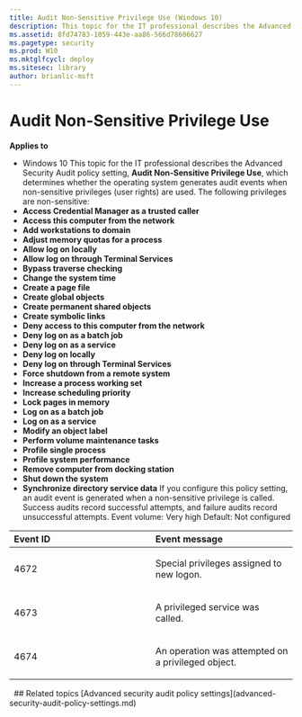 ```yaml
---
title: Audit Non-Sensitive Privilege Use (Windows 10)
description: This topic for the IT professional describes the Advanced Security Audit policy setting, Audit Non-Sensitive Privilege Use, which determines whether the operating system generates audit events when non-sensitive privileges (user rights) are used.
ms.assetid: 8fd74783-1059-443e-aa86-566d78606627
ms.pagetype: security
ms.prod: W10
ms.mktglfcycl: deploy
ms.sitesec: library
author: brianlic-msft
---
```

# Audit Non-Sensitive Privilege Use
**Applies to**
-   Windows 10
This topic for the IT professional describes the Advanced Security Audit policy setting, **Audit Non-Sensitive Privilege Use**, which determines whether the operating system generates audit events when non-sensitive privileges (user rights) are used.
The following privileges are non-sensitive:
-   **Access Credential Manager as a trusted caller**
-   **Access this computer from the network**
-   **Add workstations to domain**
-   **Adjust memory quotas for a process**
-   **Allow log on locally**
-   **Allow log on through Terminal Services**
-   **Bypass traverse checking**
-   **Change the system time**
-   **Create a page file**
-   **Create global objects**
-   **Create permanent shared objects**
-   **Create symbolic links**
-   **Deny access to this computer from the network**
-   **Deny log on as a batch job**
-   **Deny log on as a service**
-   **Deny log on locally**
-   **Deny log on through Terminal Services**
-   **Force shutdown from a remote system**
-   **Increase a process working set**
-   **Increase scheduling priority**
-   **Lock pages in memory**
-   **Log on as a batch job**
-   **Log on as a service**
-   **Modify an object label**
-   **Perform volume maintenance tasks**
-   **Profile single process**
-   **Profile system performance**
-   **Remove computer from docking station**
-   **Shut down the system**
-   **Synchronize directory service data**
If you configure this policy setting, an audit event is generated when a non-sensitive privilege is called. Success audits record successful attempts, and failure audits record unsuccessful attempts.
Event volume: Very high
Default: Not configured
<table>
<colgroup>
<col width="50%" />
<col width="50%" />
</colgroup>
<thead>
<tr class="header">
<th align="left">Event ID</th>
<th align="left">Event message</th>
</tr>
</thead>
<tbody>
<tr class="odd">
<td align="left"><p>4672</p></td>
<td align="left"><p>Special privileges assigned to new logon.</p></td>
</tr>
<tr class="even">
<td align="left"><p>4673</p></td>
<td align="left"><p>A privileged service was called.</p></td>
</tr>
<tr class="odd">
<td align="left"><p>4674</p></td>
<td align="left"><p>An operation was attempted on a privileged object.</p></td>
</tr>
</tbody>
</table>
 
## Related topics
[Advanced security audit policy settings](advanced-security-audit-policy-settings.md)
 
 
